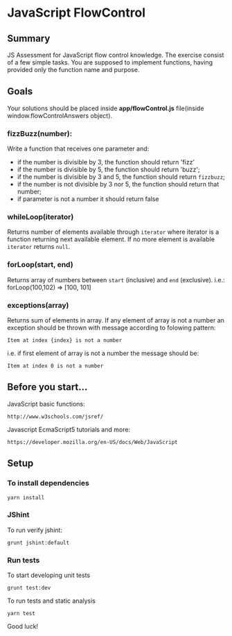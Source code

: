 # JavaScript FlowControl

## Summary

JS Assessment for JavaScript flow control knowledge. The exercise consist of a few simple tasks. You are supposed to implement functions, having provided only 
the function name and purpose.

## Goals

Your solutions should be placed inside **app/flowControl.js** file(inside window.flowControlAnswers object).

### fizzBuzz(number):

Write a function that receives one parameter and:    

- if the number is divisible by 3, the function should return 'fizz'
- if the number is divisible by 5, the function should return 'buzz';
- if the number is divisible by 3 and 5, the function should return `fizzbuzz`;
- if the number is not divisible by 3 nor 5, the function should return that number;
- if parameter is not a number it should return false

### whileLoop(iterator)

Returns number of elements available through `iterator` where iterator is a function returning next available element.
If no more element is available `iterator` returns `null`.

### forLoop(start, end)

Returns array of numbers between `start` (inclusive) and `end` (exclusive).
i.e.: forLoop(100,102) => [100, 101]

### exceptions(array)

Returns sum of elements in array. If any element of array is not a number an exception should be thrown with message according to folowing pattern:

    Item at index {index} is not a number
    
i.e. if first element of array is not a number the message should be:

    Item at index 0 is not a number
    

## Before you start...

JavaScript basic functions:

    http://www.w3schools.com/jsref/
    
Javascript EcmaScript5 tutorials and more:

    https://developer.mozilla.org/en-US/docs/Web/JavaScript

## Setup

### To install dependencies

    yarn install

### JShint

To run verify jshint:

    grunt jshint:default

### Run tests

To start developing unit tests

    grunt test:dev
 
To run tests and static analysis

    yarn test

Good luck!
 
